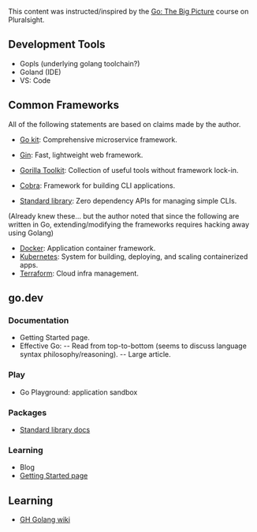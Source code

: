 This content was instructed/inspired by the [Go: The Big Picture](https://www.pluralsight.com/courses/go-big-picture)
course on Pluralsight.

## Development Tools

- Gopls (underlying golang toolchain?)
- Goland (IDE)
- VS: Code

## Common Frameworks

All of the following statements are based on claims made by the author.

- [Go kit](https://gokit.io): Comprehensive microservice framework.
- [Gin](https://gin-gonic.com): Fast, lightweight web framework.
- [Gorilla Toolkit](https://gorillatoolkit.org): Collection of useful tools without framework lock-in.

- [Cobra](https://github.com/spf13/cobra): Framework for building CLI applications.
- [Standard library](https://pkg.go.dev/std): Zero dependency APIs for managing simple CLIs.

(Already knew these... but the author noted that since the following are
written in Go, extending/modifying the frameworks requires hacking away using
Golang)

- [Docker](docker.com): Application container framework.
- [Kubernetes](kubernetes.io): System for building, deploying, and scaling containerized apps.
- [Terraform](terraform.io): Cloud infra management.

## go.dev

### Documentation

- Getting Started page.
- Effective Go:
-- Read from top-to-bottom (seems to discuss language syntax philosophy/reasoning).
-- Large article.

### Play

- Go Playground: application sandbox

### Packages
- [Standard library docs](https://pkg.go/dev/std)

### Learning
- Blog
- [Getting Started page](https://go.dev/learn)

## Learning
- [GH Golang wiki](https://github.com/golang/go/wiki)
